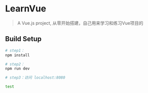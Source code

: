 # LearnVue

> A Vue.js project, 从零开始搭建，自己用来学习和练习Vue项目的

## Build Setup

``` bash
# step1：
npm install

# step2：
npm run dev

# step3：访问 localhost:8080

test
```